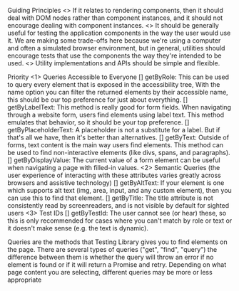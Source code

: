 Guiding Principles
<> If it relates to rendering components, then it should deal with DOM nodes rather than component instances, and it should not encourage dealing with component instances.
<> It should be generally useful for testing the application components in the way the user would use it. We are making some trade-offs here because we're using a computer and often a simulated browser environment, but in general, utilities should encourage tests that use the components the way they're intended to be used.
<> Utility implementations and APIs should be simple and flexible.


Priority
<1> Queries Accessible to Everyone
    [] getByRole: This can be used to query every element that is exposed in the accessibility tree, With the name option you can filter the returned elements by their accessible name, this should be our top preference for just about everything.
    [] getByLabelText: This method is really good for form fields. When navigating through a website form, users find elements using label text. This method emulates that behavior, so it should be your top preference.
    [] getByPlaceholderText:  A placeholder is not a substitute for a label. But if that's all we have, then it's better than alternatives.
    [] getByText: Outside of forms, text content is the main way users find elements. This method can be used to find non-interactive elements (like divs, spans, and paragraphs).
    [] getByDisplayValue: The current value of a form element can be useful when navigating a page with filled-in values.
<2> Semantic Queries (the user experience of interacting with these attributes varies greatly across browsers and assistive technology)
    [] getByAltText:  If your element is one which supports alt text (img, area, input, and any custom element), then you can use this to find that element.
    [] getByTitle: The title attribute is not consistently read by screenreaders, and is not visible by default for sighted users
<3> Test IDs
    [] getByTestId: The user cannot see (or hear) these, so this is only recommended for cases where you can't match by role or text or it doesn't make sense (e.g. the text is dynamic).

Queries are the methods that Testing Library gives you to find elements on the page.
There are several types of queries ("get", "find", "query") 
the difference between them is whether the query will throw an error if no element is found or if it will return a Promise and retry.
Depending on what page content you are selecting, different queries may be more or less appropriate